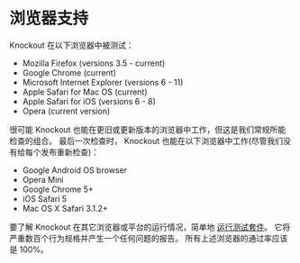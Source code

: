 # 浏览器支持

Knockout 在以下浏览器中被测试：

* Mozilla Firefox (versions 3.5 - current)
* Google Chrome (current)
* Microsoft Internet Explorer (versions 6 - 11)
* Apple Safari for Mac OS (current)
* Apple Safari for iOS (versions 6 - 8)
* Opera (current version)

很可能 Knockout 也能在更旧或更新版本的浏览器中工作，但这是我们常规所能检查的组合。
最后一次检查时， Knockout 也能在以下浏览器中工作(尽管我们没有给每个发布重新检查)：

* Google Android OS browser
* Opera Mini
* Google Chrome 5+
* iOS Safari 5
* Mac OS X Safari 3.1.2+

要了解 Knockout 在其它浏览器或平台的运行情况，简单地 [运行测试套件](http://knockoutjs.com/spec/runner.html)。
它将严重数百个行为规格并产生一个任何问题的报告。
所有上述浏览器的通过率应该是 100%。